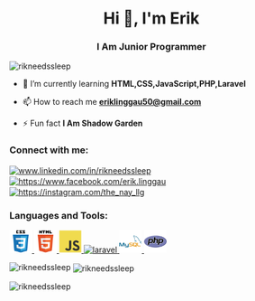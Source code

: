 <h1 align="center">Hi 👋, I'm Erik</h1>
<h3 align="center">I Am Junior Programmer</h3>

<p align="left"> <img src="https://komarev.com/ghpvc/?username=rikneedssleep&label=Profile%20views&color=0e75b6&style=flat" alt="rikneedssleep" /> </p>

- 🌱 I’m currently learning **HTML,CSS,JavaScript,PHP,Laravel**

- 📫 How to reach me **eriklinggau50@gmail.com**

- ⚡ Fun fact **I Am Shadow Garden**

<h3 align="left">Connect with me:</h3>
<p align="left">
<a href="https://linkedin.com/in/www.linkedin.com/in/rikneedssleep" target="blank"><img align="center" src="https://raw.githubusercontent.com/rahuldkjain/github-profile-readme-generator/master/src/images/icons/Social/linked-in-alt.svg" alt="www.linkedin.com/in/rikneedssleep" height="30" width="40" /></a>
<a href="https://fb.com/https://www.facebook.com/erik.linggau" target="blank"><img align="center" src="https://raw.githubusercontent.com/rahuldkjain/github-profile-readme-generator/master/src/images/icons/Social/facebook.svg" alt="https://www.facebook.com/erik.linggau" height="30" width="40" /></a>
<a href="https://instagram.com/https://instagram.com/the_nay_llg" target="blank"><img align="center" src="https://raw.githubusercontent.com/rahuldkjain/github-profile-readme-generator/master/src/images/icons/Social/instagram.svg" alt="https://instagram.com/the_nay_llg" height="30" width="40" /></a>
</p>

<h3 align="left">Languages and Tools:</h3>
<p align="left"> <a href="https://www.w3schools.com/css/" target="_blank" rel="noreferrer"> <img src="https://raw.githubusercontent.com/devicons/devicon/master/icons/css3/css3-original-wordmark.svg" alt="css3" width="40" height="40"/> </a> <a href="https://www.w3.org/html/" target="_blank" rel="noreferrer"> <img src="https://raw.githubusercontent.com/devicons/devicon/master/icons/html5/html5-original-wordmark.svg" alt="html5" width="40" height="40"/> </a> <a href="https://developer.mozilla.org/en-US/docs/Web/JavaScript" target="_blank" rel="noreferrer"> <img src="https://raw.githubusercontent.com/devicons/devicon/master/icons/javascript/javascript-original.svg" alt="javascript" width="40" height="40"/> </a> <a href="https://laravel.com/" target="_blank" rel="noreferrer"> <img src="https://upload.wikimedia.org/wikipedia/commons/9/9a/Laravel.svg" alt="laravel" width="40" height="40"/> </a> <a href="https://www.mysql.com/" target="_blank" rel="noreferrer"> <img src="https://raw.githubusercontent.com/devicons/devicon/master/icons/mysql/mysql-original-wordmark.svg" alt="mysql" width="40" height="40"/> </a> <a href="https://www.php.net" target="_blank" rel="noreferrer"> <img src="https://raw.githubusercontent.com/devicons/devicon/master/icons/php/php-original.svg" alt="php" width="40" height="40"/> </a> </p>

<p><img align="left" src="https://github-readme-stats.vercel.app/api/top-langs?username=rikneedssleep&show_icons=true&locale=en&layout=compact" alt="rikneedssleep" /></p>

<p>&nbsp;<img align="center" src="https://github-readme-stats.vercel.app/api?username=rikneedssleep&show_icons=true&locale=en" alt="rikneedssleep" /></p>

<p><img align="center" src="https://github-readme-streak-stats.herokuapp.com/?user=rikneedssleep&" alt="rikneedssleep" /></p>
